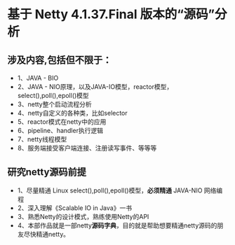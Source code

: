# 基于 Netty 4.1.37.Final 版本的“源码”分析

## 涉及内容,包括但不限于：
+ 1、JAVA - BIO
+ 2、JAVA - NIO原理，以及JAVA-IO模型，reactor模型，select(),poll(),epoll()模型
+ 3、netty整个启动流程分析
+ 4、netty自定义的各种类，比如selector
+ 5、reactor模式在netty中的应用
+ 6、pipeline、handler执行逻辑
+ 7、netty线程模型
+ 8、服务端接受客户端连接、注册读写事件、等等等
## 研究netty源码前提
+ 1、尽量精通 Linux select(),poll(),epoll()模型，**必须精通** JAVA-NIO 网络编程
+ 2、深入理解《Scalable IO in Java》一书
+ 3、熟悉Netty的设计模式，熟练使用Netty的API
+ 4、本部作品就是一部netty**源码字典**，目的就是帮助想要精通netty源码的朋友尽快精通netty。